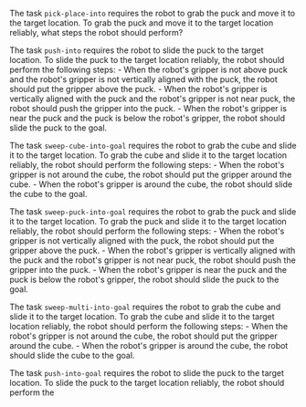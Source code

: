 

The task `pick-place-into` requires the robot to grab the puck and move it to the target location.
To grab the puck and move it to the target location reliably, what steps the robot should perform?

The task `push-into` requires the robot to slide the puck to the target location.
To slide the puck to the target location reliably, the robot should perform the following steps:
    - When the robot's gripper is not above puck and the robot's gripper is not vertically aligned with the puck, the robot should put the gripper above the puck.
    - When the robot's gripper is vertically aligned with the puck and the robot's gripper is not near puck, the robot should push the gripper into the puck.
    - When the robot's gripper is near the puck and the puck is below the robot's gripper, the robot should slide the puck to the goal.

The task `sweep-cube-into-goal` requires the robot to grab the cube and slide it to the target location.
To grab the cube and slide it to the target location reliably, the robot should perform the following steps:
    - When the robot's gripper is not around the cube, the robot should put the gripper around the cube.
    - When the robot's gripper is around the cube, the robot should slide the cube to the goal.

The task `sweep-puck-into-goal` requires the robot to grab the puck and slide it to the target location.
To grab the puck and slide it to the target location reliably, the robot should perform the following steps:
    - When the robot's gripper is not vertically aligned with the puck, the robot should put the gripper above the puck.
    - When the robot's gripper is vertically aligned with the puck and the robot's gripper is not near puck, the robot should push the gripper into the puck.
    - When the robot's gripper is near the puck and the puck is below the robot's gripper, the robot should slide the puck to the goal.

The task `sweep-multi-into-goal` requires the robot to grab the cube and slide it to the target location.
To grab the cube and slide it to the target location reliably, the robot should perform the following steps:
    - When the robot's gripper is not around the cube, the robot should put the gripper around the cube.
    - When the robot's gripper is around the cube, the robot should slide the cube to the goal.

The task `push-into-goal` requires the robot to slide the puck to the target location.
To slide the puck to the target location reliably, the robot should perform the